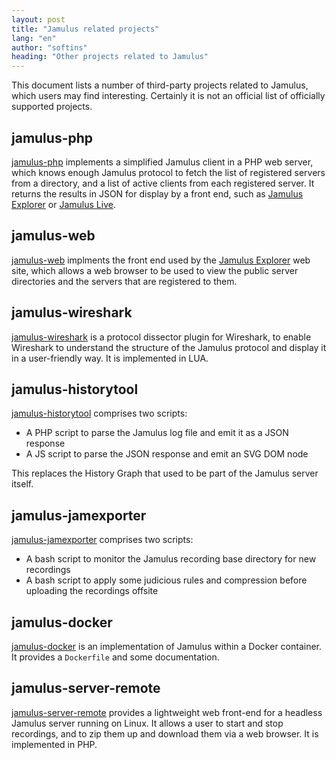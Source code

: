 ```yaml
---
layout: post
title: "Jamulus related projects"
lang: "en"
author: "softins"
heading: "Other projects related to Jamulus"
---
```


This document lists a number of third-party projects related to Jamulus, which users may find interesting.
Certainly it is not an official list of officially supported projects. 

## jamulus-php

[jamulus-php](https://github.com/softins/jamulus-php) implements a simplified Jamulus client in a
PHP web server, which knows enough Jamulus protocol to fetch the list of registered servers from a
directory, and a list of active clients from each registered server. It returns the results in JSON
for display by a front end, such as [Jamulus Explorer](https://explorer.jamulus.io)
or [Jamulus Live](https://jamulus.live/).

## jamulus-web

[jamulus-web](https://github.com/softins/jamulus-web) implments the front end used by
the [Jamulus Explorer](https://explorer.jamulus.io) web site, which allows a web
browser to be used to view the public server directories and the servers that are
registered to them.

## jamulus-wireshark

[jamulus-wireshark](https://github.com/softins/jamulus-wireshark) is a protocol dissector
plugin for Wireshark, to enable Wireshark to understand the structure of the Jamulus protocol
and display it in a user-friendly way. It is implemented in LUA.

## jamulus-historytool

[jamulus-historytool](https://github.com/pljones/jamulus-historytool) comprises two scripts:
* A PHP script to parse the Jamulus log file and emit it as a JSON response
* A JS script to parse the JSON response and emit an SVG DOM node

This replaces the History Graph that used to be part of the Jamulus server itself.

## jamulus-jamexporter

[jamulus-jamexporter](https://github.com/pljones/jamulus-jamexporter) comprises two scripts:
* A bash script to monitor the Jamulus recording base directory for new recordings
* A bash script to apply some judicious rules and compression before uploading the recordings offsite

## jamulus-docker

[jamulus-docker](https://github.com/grundic/jamulus-docker) is an implementation of Jamulus
within a Docker container. It provides a `Dockerfile` and some documentation.

## jamulus-server-remote

[jamulus-server-remote](https://github.com/vdellamea/jamulus-server-remote) provides a lightweight
web front-end for a headless Jamulus server running on Linux. It allows a user to start and stop recordings,
and to zip them up and download them via a web browser. It is implemented in PHP.
